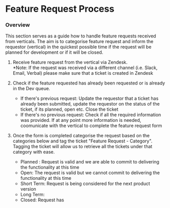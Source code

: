 # Feature Request Process
### Overview
This section serves as a guide how to handle feature requests received from verticals.  The aim is to categorise feature request and inform the requestor (vertical) in the quickest possible time if the request will be planned for development or if it will be closed. 

1. Receive feature request from the vertical via Zendesk.  
   *Note: If the request was received via a different channel (i.e. Slack, Email, Verbal) please make sure that a ticket is 
    created in Zendesk
   
2. Check if the feature requested has already been requested or is already in the Dev queue.  
   - If there's previous request: Update the requestor that a ticket has already been submitted, update the requestor on the 
     status of the ticket, if its planned, open etc. Close the ticket
   - If there's no previous request: Check if all the required information was provided.  If at any point more information is      needed, coomunicate with the vertical to complete the feature request form

3. Once the form is completed categorise the request based on the categories below and tag the ticket "Feature Request - Category".  Tagging the ticket will allow us to retrieve all the tickets under that category with ease.
   
   - Planned : Request is valid and we are able to commit to delivering the functionality at this time
   - Open: The request is valid but we cannot commit to delivering the functionality at this time
   - Short Term: Request is being considered for the next product version
   - Long Term: 
   - Closed: Request has 

